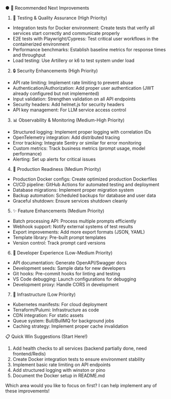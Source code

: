 ● 🎯 Recommended Next Improvements

  1. 🧪 Testing & Quality Assurance (High Priority)

  - Integration tests for Docker environment: Create tests that verify all services start correctly and communicate properly
  - E2E tests with Playwright/Cypress: Test critical user workflows in the containerized environment
  - Performance benchmarks: Establish baseline metrics for response times and throughput
  - Load testing: Use Artillery or k6 to test system under load

  2. 🔒 Security Enhancements (High Priority)

  - API rate limiting: Implement rate limiting to prevent abuse
  - Authentication/Authorization: Add proper user authentication (JWT already configured but not implemented)
  - Input validation: Strengthen validation on all API endpoints
  - Security headers: Add helmet.js for security headers
  - API key management: For LLM service access control

  3. 📊 Observability & Monitoring (Medium-High Priority)

  - Structured logging: Implement proper logging with correlation IDs
  - OpenTelemetry integration: Add distributed tracing
  - Error tracking: Integrate Sentry or similar for error monitoring
  - Custom metrics: Track business metrics (prompt usage, model performance)
  - Alerting: Set up alerts for critical issues

  4. 🚀 Production Readiness (Medium Priority)

  - Production Docker configs: Create optimized production Dockerfiles
  - CI/CD pipeline: GitHub Actions for automated testing and deployment
  - Database migrations: Implement proper migration system
  - Backup automation: Scheduled backups for database and user data
  - Graceful shutdown: Ensure services shutdown cleanly

  5. ✨ Feature Enhancements (Medium Priority)

  - Batch processing API: Process multiple prompts efficiently
  - Webhook support: Notify external systems of test results
  - Export improvements: Add more export formats (JSON, YAML)
  - Template library: Pre-built prompt templates
  - Version control: Track prompt card versions

  6. 🎨 Developer Experience (Low-Medium Priority)

  - API documentation: Generate OpenAPI/Swagger docs
  - Development seeds: Sample data for new developers
  - Git hooks: Pre-commit hooks for linting and testing
  - VS Code debugging: Launch configurations for debugging
  - Development proxy: Handle CORS in development

  7. 🔧 Infrastructure (Low Priority)

  - Kubernetes manifests: For cloud deployment
  - Terraform/Pulumi: Infrastructure as code
  - CDN integration: For static assets
  - Queue system: Bull/BullMQ for background jobs
  - Caching strategy: Implement proper cache invalidation

  📋 Quick Win Suggestions (Start Here!)

  1. Add health checks to all services (backend partially done, need frontend/Redis)
  2. Create Docker integration tests to ensure environment stability
  3. Implement basic rate limiting on API endpoints
  4. Add structured logging with winston or pino
  5. Document the Docker setup in README.md

  Which area would you like to focus on first? I can help implement any of these improvements!